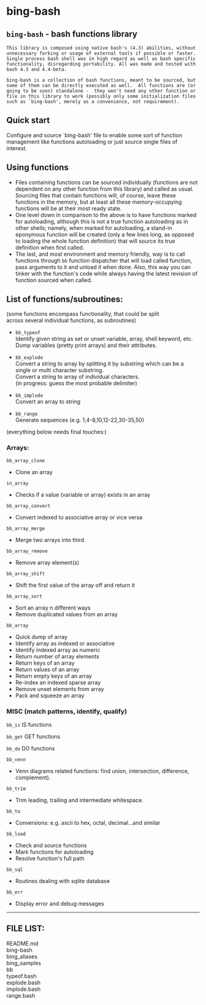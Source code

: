 # bing-bash  
  
## `bing-bash` - bash functions library  
  
````
This library is composed using native bash's (4.3) abilities, without  
unnecessary forking or usage of external tools if possible or faster.  
Single process bash shell was in high regard as well as bash specific  
functionality, disregarding portability. All was made and tested with  
bash 4.3 and 4.4-beta.  
  
bing-bash is a collection of bash functions, meant to be sourced, but  
some of them can be directly executed as well.  All functions are (or  
going to be soon) standalone -  they won't need any other function or  
file in this library to work (possibly only some initialization files  
such as `bing-bash', merely as a convenience, not requirement).  
````
  
  
## Quick start
Configure and source `bing-bash' file to enable some sort of function  
management like functions autoloading or just source single files of  
interest.  
  
  
## Using functions  
* Files containing functions can be sourced individually (functions are not dependent on any other function from this library) and called as usual. Sourcing files that contain functions will, of course, leave these functions in the memory, but at least all these memory-occupying functions will be at their most ready state.
* One level down in comparison to the above is to have functions marked for autoloading, although this is not a true function autoloading as in other shells; namely, when marked for autoloading, a stand-in eponymous function will be created (only a few lines long, as opposed to loading the whole function definition) that will source its true definition when first called.
* The last, and most environment and memory friendly, way is to call functions through `bb` function dispatcher that will load called function, pass arguments to it and unload it when done. Also, this way you can tinker with the function's code while always having the latest revision of function sourced when called.



## List of functions/subroutines:  
(some functions encompass functionality, that could be split  
across several individual functions, as subroutines)  
  
* `bb_typeof`  
  Identify given string as set or unset variable, array, shell keyword, etc.  
  Dump variables (pretty print arrays) and their attributes.   
  
* `bb_explode`  
  Convert a string to array by splitting it by substring which can be a  
  single or multi character substring.  
  Convert a string to array of individual characters.  
  (in progress: guess the most probable delimiter)  
  
* `bb_implode`  
  Convert an array to string  
  
* `bb_range`  
  Generate sequences (e.g. 1,4-8,10,12-22,30-35,50)  
  
  
  
(everything below needs final touches:)

### Arrays:  

`bb_array_clone`
- Clone an array  

`in_array`
- Checks if a value (variable or array) exists in an array

`bb_array_convert`
- Convert indexed to associative array or vice versa

`bb_array_merge`
- Merge two arrays into third

`bb_array_remove`
- Remove array element(s)

`bb_array_shift`
- Shift the first value of the array off and return it

`bb_array_sort`
- Sort an array n different ways
- Remove duplicated values from an array
  
  
`bb_array`
- Quick dump of array
- Identify array as indexed or associative
- Identify indexed array as numeric
- Return number of array elements
- Return keys of an array
- Return values of an array
- Return empty keys of an array
- Re-index an indexed sparse array
- Remove unset elements from array
- Pack and squeeze an array
  
  
### MISC (match patterns, identify, qualify) 
  
`bb_is`
IS functions

`bb_get`
GET functions

`bb_do`
DO functions
  
`bb_venn`
- Venn diagrams related functions: find union, intersection, difference,  
  complement).

`bb_trim`
- Trim leading, trailing and intermediate whitespace.

`bb_to`
- Conversions: e.g. ascii to hex, octal, decimal...and similar

`bb_load`
- Check and source functions
- Mark functions for autoloading
- Resolve function's full path

`bb_sql`
- Routines dealing with sqlite database

`bb_err`
- Display error and debug messages
  
  
 
-----

## FILE LIST:  
  
README.md  
bing-bash  
bing_aliases  
bing_samples  
bb  
typeof.bash  
explode.bash  
implode.bash  
range.bash  


